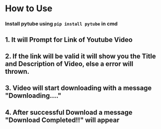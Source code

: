 # How to Use
### Install pytube using ```pip install pytube``` in cmd 

## 1. It will Prompt for Link of Youtube Video

## 2. If the link will be valid it will show you the Title and Description of Video, else a error will thrown.

## 3. Video will start downloading with a message "Downloading...."

## 4. After successful Download a message "Download Completed!!" will appear 

